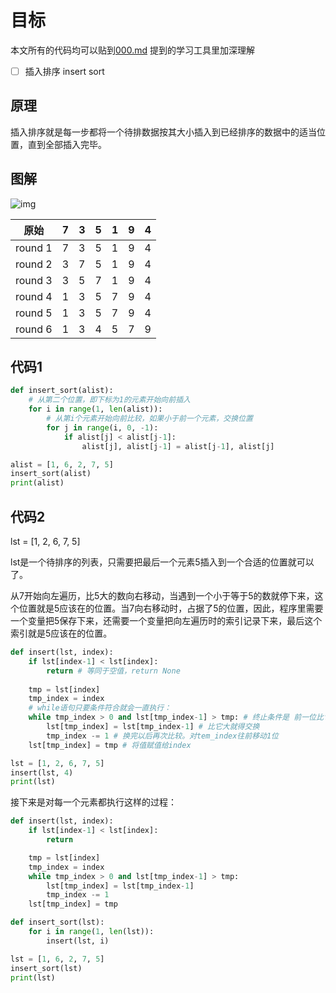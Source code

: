 # 目标

本文所有的代码均可以贴到[000.md](./000.md) 提到的学习工具里加深理解

- [ ] 插入排序 insert sort

## 原理

插入排序就是每一步都将一个待排数据按其大小插入到已经排序的数据中的适当位置，直到全部插入完毕。

## 图解

![img](https://www.runoob.com/wp-content/uploads/2019/03/insertionSort.gif)

| 原始    | 7    | 3    | 5    | 1    | 9    | 4    |
| ------- | ---- | ---- | ---- | ---- | ---- | ---- |
| round 1 | 7    | 3    | 5    | 1    | 9    | 4    |
| round 2 | 3    | 7    | 5    | 1    | 9    | 4    |
| round 3 | 3    | 5    | 7    | 1    | 9    | 4    |
| round 4 | 1    | 3    | 5    | 7    | 9    | 4    |
| round 5 | 1    | 3    | 5    | 7    | 9    | 4    |
| round 6 | 1    | 3    | 4    | 5    | 7    | 9    |

## 代码1

```python
def insert_sort(alist):
    # 从第二个位置，即下标为1的元素开始向前插入
    for i in range(1, len(alist)):
        # 从第i个元素开始向前比较，如果小于前一个元素，交换位置
        for j in range(i, 0, -1):
            if alist[j] < alist[j-1]:
                alist[j], alist[j-1] = alist[j-1], alist[j]

alist = [1, 6, 2, 7, 5]
insert_sort(alist)
print(alist)
```

## 代码2

lst = [1, 2, 6, 7, 5]

lst是一个待排序的列表，只需要把最后一个元素5插入到一个合适的位置就可以了。

从7开始向左遍历，比5大的数向右移动，当遇到一个小于等于5的数就停下来，这个位置就是5应该在的位置。当7向右移动时，占据了5的位置，因此，程序里需要一个变量把5保存下来，还需要一个变量把向左遍历时的索引记录下来，最后这个索引就是5应该在的位置。

```python
def insert(lst, index):
    if lst[index-1] < lst[index]:
        return # 等同于空值，return None
    
    tmp = lst[index]
    tmp_index = index
    # while语句只要条件符合就会一直执行：
    while tmp_index > 0 and lst[tmp_index-1] > tmp: # 终止条件是 前一位比它小
        lst[tmp_index] = lst[tmp_index-1] # 比它大就得交换
        tmp_index -= 1 # 换完以后再次比较。对tem_index往前移动1位
    lst[tmp_index] = tmp # 将值赋值给index

lst = [1, 2, 6, 7, 5]
insert(lst, 4)
print(lst)
```

接下来是对每一个元素都执行这样的过程：

```python
def insert(lst, index):
    if lst[index-1] < lst[index]:
        return

    tmp = lst[index]
    tmp_index = index
    while tmp_index > 0 and lst[tmp_index-1] > tmp:
        lst[tmp_index] = lst[tmp_index-1]
        tmp_index -= 1
    lst[tmp_index] = tmp

def insert_sort(lst):
    for i in range(1, len(lst)):
        insert(lst, i)

lst = [1, 6, 2, 7, 5]
insert_sort(lst)
print(lst)
```

